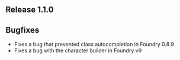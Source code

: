## Release 1.1.0

## Bugfixes

- Fixes a bug that prevented class autocompletion in Foundry 0.8.9
- Fixes a bug with the character builder in Foundry v9